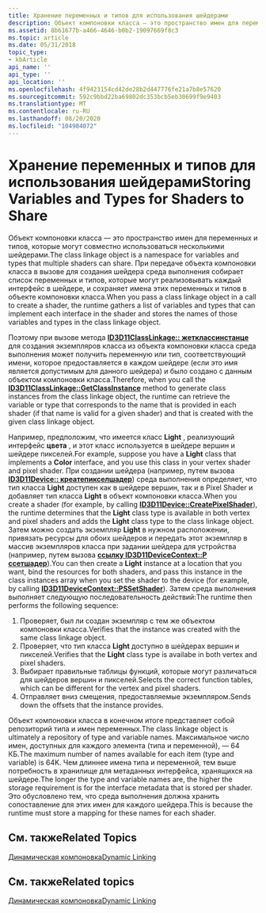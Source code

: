 ```yaml
---
title: Хранение переменных и типов для использования шейдерами
description: Объект компоновки класса — это пространство имен для переменных и типов, которые могут совместно использоваться несколькими шейдерами.
ms.assetid: 8b61677b-a466-4646-b0b2-19097669f8c3
ms.topic: article
ms.date: 05/31/2018
topic_type:
- kbArticle
api_name: ''
api_type: ''
api_location: ''
ms.openlocfilehash: 4f9423154cd42de28b2d447776fe21a7b8e57620
ms.sourcegitcommit: 592c9bbd22ba69802dc353bcb5eb30699f9e9403
ms.translationtype: MT
ms.contentlocale: ru-RU
ms.lasthandoff: 08/20/2020
ms.locfileid: "104984072"
---
```

# <a name="storing-variables-and-types-for-shaders-to-share"></a><span data-ttu-id="c04b8-103">Хранение переменных и типов для использования шейдерами</span><span class="sxs-lookup"><span data-stu-id="c04b8-103">Storing Variables and Types for Shaders to Share</span></span>

<span data-ttu-id="c04b8-104">Объект компоновки класса — это пространство имен для переменных и типов, которые могут совместно использоваться несколькими шейдерами.</span><span class="sxs-lookup"><span data-stu-id="c04b8-104">The class linkage object is a namespace for variables and types that multiple shaders can share.</span></span> <span data-ttu-id="c04b8-105">При передаче объекта компоновки класса в вызове для создания шейдера среда выполнения собирает список переменных и типов, которые могут реализовывать каждый интерфейс в шейдере, и сохраняет имена этих переменных и типов в объекте компоновки класса.</span><span class="sxs-lookup"><span data-stu-id="c04b8-105">When you pass a class linkage object in a call to create a shader, the runtime gathers a list of variables and types that can implement each interface in the shader and stores the names of those variables and types in the class linkage object.</span></span>

<span data-ttu-id="c04b8-106">Поэтому при вызове метода [**ID3D11ClassLinkage:: жетклассинстанце**](/windows/desktop/api/d3d11/nf-d3d11-id3d11classlinkage-getclassinstance) для создания экземпляров класса из объекта компоновки класса среда выполнения может получить переменную или тип, соответствующий имени, которое предоставляется в каждом шейдере (если это имя является допустимым для данного шейдера) и было создано с данным объектом компоновки класса.</span><span class="sxs-lookup"><span data-stu-id="c04b8-106">Therefore, when you call the [**ID3D11ClassLinkage::GetClassInstance**](/windows/desktop/api/d3d11/nf-d3d11-id3d11classlinkage-getclassinstance) method to generate class instances from the class linkage object, the runtime can retrieve the variable or type that corresponds to the name that is provided in each shader (if that name is valid for a given shader) and that is created with the given class linkage object.</span></span>

<span data-ttu-id="c04b8-107">Например, предположим, что имеется класс **Light** , реализующий интерфейс **цвета** , и этот класс используется в шейдере вершин и шейдере пикселей.</span><span class="sxs-lookup"><span data-stu-id="c04b8-107">For example, suppose you have a **Light** class that implements a **Color** interface, and you use this class in your vertex shader and pixel shader.</span></span> <span data-ttu-id="c04b8-108">При создании шейдера (например, путем вызова [**ID3D11Device:: креатепикселшадер**](/windows/desktop/api/d3d11/nf-d3d11-id3d11device-createpixelshader)) среда выполнения определяет, что тип класса **Light** доступен как в шейдере вершин, так и в Pixel Shader и добавляет тип класса **Light** в объект компоновки класса.</span><span class="sxs-lookup"><span data-stu-id="c04b8-108">When you create a shader (for example, by calling [**ID3D11Device::CreatePixelShader**](/windows/desktop/api/d3d11/nf-d3d11-id3d11device-createpixelshader)), the runtime determines that the **Light** class type is available in both vertex and pixel shaders and adds the **Light** class type to the class linkage object.</span></span> <span data-ttu-id="c04b8-109">Затем можно создать экземпляр **Light** в нужном расположении, привязать ресурсы для обоих шейдеров и передать этот экземпляр в массив экземпляров класса при задании шейдера для устройства (например, путем вызова [**ссылку ID3D11DeviceContext::P ссетшадер**](/windows/desktop/api/d3d11/nf-d3d11-id3d11devicecontext-pssetshader)).</span><span class="sxs-lookup"><span data-stu-id="c04b8-109">You can then create a **Light** instance at a location that you want, bind the resources for both shaders, and pass this instance in the class instances array when you set the shader to the device (for example, by calling [**ID3D11DeviceContext::PSSetShader**](/windows/desktop/api/d3d11/nf-d3d11-id3d11devicecontext-pssetshader)).</span></span> <span data-ttu-id="c04b8-110">Затем среда выполнения выполняет следующую последовательность действий:</span><span class="sxs-lookup"><span data-stu-id="c04b8-110">The runtime then performs the following sequence:</span></span>

1.  <span data-ttu-id="c04b8-111">Проверяет, был ли создан экземпляр с тем же объектом компоновки класса.</span><span class="sxs-lookup"><span data-stu-id="c04b8-111">Verifies that the instance was created with the same class linkage object.</span></span>
2.  <span data-ttu-id="c04b8-112">Проверяет, что тип класса **Light** доступно в шейдерах вершин и пикселей.</span><span class="sxs-lookup"><span data-stu-id="c04b8-112">Verifies that the **Light** class type is availabe in both vertex and pixel shaders.</span></span>
3.  <span data-ttu-id="c04b8-113">Выбирает правильные таблицы функций, которые могут различаться для шейдеров вершин и пикселей.</span><span class="sxs-lookup"><span data-stu-id="c04b8-113">Selects the correct function tables, which can be different for the vertex and pixel shaders.</span></span>
4.  <span data-ttu-id="c04b8-114">Отправляет вниз смещения, предоставляемые экземпляром.</span><span class="sxs-lookup"><span data-stu-id="c04b8-114">Sends down the offsets that the instance provides.</span></span>

<span data-ttu-id="c04b8-115">Объект компоновки класса в конечном итоге представляет собой репозиторий типа и имен переменных.</span><span class="sxs-lookup"><span data-stu-id="c04b8-115">The class linkage object is ultimately a repository of type and variable names.</span></span> <span data-ttu-id="c04b8-116">Максимальное число имен, доступных для каждого элемента (типа и переменной), — 64 КБ.</span><span class="sxs-lookup"><span data-stu-id="c04b8-116">The maximum number of names available for each item (type and variable) is 64K.</span></span> <span data-ttu-id="c04b8-117">Чем длиннее имена типа и переменной, тем выше потребность в хранилище для метаданных интерфейса, хранящихся на шейдере.</span><span class="sxs-lookup"><span data-stu-id="c04b8-117">The longer the type and variable names are, the higher the storage requirement is for the interface metadata that is stored per shader.</span></span> <span data-ttu-id="c04b8-118">Это обусловлено тем, что среда выполнения должна хранить сопоставление для этих имен для каждого шейдера.</span><span class="sxs-lookup"><span data-stu-id="c04b8-118">This is because the runtime must store a mapping for these names for each shader.</span></span>

## <a name="related-topics"></a><span data-ttu-id="c04b8-119">См. также</span><span class="sxs-lookup"><span data-stu-id="c04b8-119">Related Topics</span></span>

[<span data-ttu-id="c04b8-120">Динамическая компоновка</span><span class="sxs-lookup"><span data-stu-id="c04b8-120">Dynamic Linking</span></span>](overviews-direct3d-11-hlsl-dynamic-linking.md)


## <a name="related-topics"></a><span data-ttu-id="c04b8-121">См. также</span><span class="sxs-lookup"><span data-stu-id="c04b8-121">Related topics</span></span>

<dl> <dt>

[<span data-ttu-id="c04b8-122">Динамическая компоновка</span><span class="sxs-lookup"><span data-stu-id="c04b8-122">Dynamic Linking</span></span>](overviews-direct3d-11-hlsl-dynamic-linking.md)
</dt> </dl>

 

 